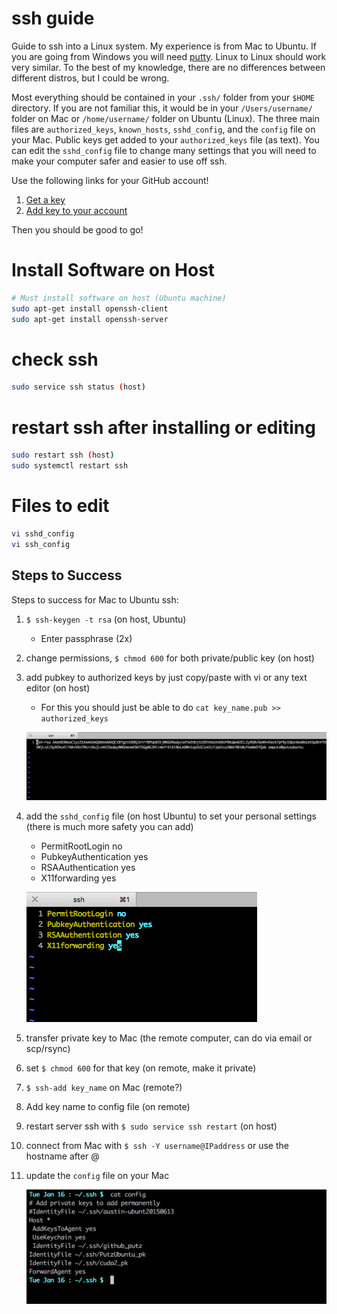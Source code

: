# ssh guide

Guide to ssh into a Linux system. My experience is from Mac to Ubuntu. If you are going from Windows you will need [putty](http://www.putty.org/). Linux to Linux should work very similar. To the best of my knowledge, there are no differences between different distros, but I could be wrong. 

Most everything should be contained in your `.ssh/` folder from your `$HOME` directory. If you are not familiar this, it would be in your `/Users/username/` folder on Mac or `/home/username/` folder on Ubuntu (Linux). The three main files are `authorized_keys`, `known_hosts`, `sshd_config`, and the `config` file on your Mac. Public keys get added to your `authorized_keys` file (as text). You can edit the `sshd_config` file to change many settings that you will need to make your computer safer and easier to use off ssh. 

Use the following links for your GitHub account!

1. [Get a key](https://help.github.com/articles/generating-a-new-ssh-key-and-adding-it-to-the-ssh-agent/)
2. [Add key to your account](https://help.github.com/articles/adding-a-new-ssh-key-to-your-github-account/)

Then you should be good to go!

# Install Software on Host

```bash
# Must install software on host (Ubuntu machine)
sudo apt-get install openssh-client 
sudo apt-get install openssh-server
```

# check ssh

```bash
sudo service ssh status (host)
```

# restart ssh after installing or editing

```bash
sudo restart ssh (host)
sudo systemctl restart ssh
```

# Files to edit

```bash
vi sshd_config 
vi ssh_config 
```

## Steps to Success

Steps to success for Mac to Ubuntu ssh:

  1) `$ ssh-keygen -t rsa` (on host, Ubuntu)
  		* Enter passphrase (2x)

  2) change permissions, `$ chmod 600` for both private/public key (on host)

  3) add pubkey to authorized keys by just copy/paste with vi or any text editor (on host)
      * For this you should just be able to do `cat key_name.pub >> authorized_keys`
      
      ![authorized_keys file](/ssh_guide/authorized_keys.png?raw=true "authorized_keys file")

  4) add the `sshd_config` file (on host Ubuntu) to set your personal settings (there is much more safety you can add)
  		* PermitRootLogin no
  		* PubkeyAuthentication yes
  		* RSAAuthentication yes
  		* X11forwarding yes
  
      ![sshd_config](/ssh_guide/sshd_config.png?raw=true "sshd_config file")

  5) transfer private key to Mac (the remote computer, can do via email or scp/rsync)

  6) set `$ chmod 600` for that key (on remote, make it private)

  7) `$ ssh-add key_name` on Mac (remote?)

  8) Add key name to config file (on remote)

  9) restart server ssh with `$ sudo service ssh restart` (on host)
  
  10) connect from Mac with `$ ssh -Y username@IPaddress` or use the hostname after @
  
  11) update the `config` file on your Mac
  
      ![config](/ssh_guide/config.png?raw=true "config file")
